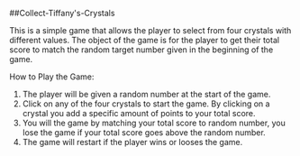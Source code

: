 ##Collect-Tiffany's-Crystals

This is a simple game that allows the player to select from four crystals with different values. The object of the game is for the player to get their total score to match the random target number given in the beginning of the game.

How to Play the Game:
1. The player will be given a random number at the start of the game.
2. Click on any of the four crystals to start the game. By clicking on a crystal you add a specific amount of points to your total score.
3. You will the game by matching your total score to random number, you lose the game if your total score goes above the random number.
4. The game will restart if the player wins or looses the game. 
